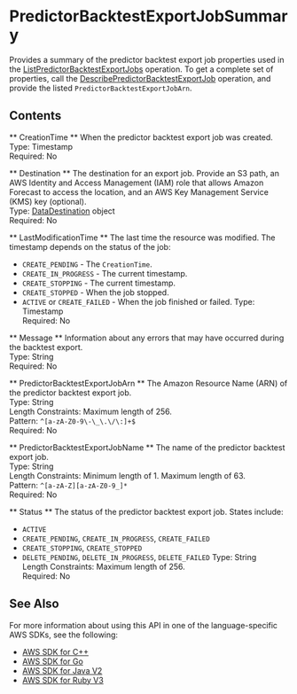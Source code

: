 # PredictorBacktestExportJobSummary<a name="API_PredictorBacktestExportJobSummary"></a>

Provides a summary of the predictor backtest export job properties used in the [ListPredictorBacktestExportJobs](API_ListPredictorBacktestExportJobs.md) operation\. To get a complete set of properties, call the [DescribePredictorBacktestExportJob](API_DescribePredictorBacktestExportJob.md) operation, and provide the listed `PredictorBacktestExportJobArn`\.

## Contents<a name="API_PredictorBacktestExportJobSummary_Contents"></a>

 ** CreationTime **   <a name="forecast-Type-PredictorBacktestExportJobSummary-CreationTime"></a>
When the predictor backtest export job was created\.  
Type: Timestamp  
Required: No

 ** Destination **   <a name="forecast-Type-PredictorBacktestExportJobSummary-Destination"></a>
The destination for an export job\. Provide an S3 path, an AWS Identity and Access Management \(IAM\) role that allows Amazon Forecast to access the location, and an AWS Key Management Service \(KMS\) key \(optional\)\.   
Type: [DataDestination](API_DataDestination.md) object  
Required: No

 ** LastModificationTime **   <a name="forecast-Type-PredictorBacktestExportJobSummary-LastModificationTime"></a>
The last time the resource was modified\. The timestamp depends on the status of the job:  
+  `CREATE_PENDING` \- The `CreationTime`\.
+  `CREATE_IN_PROGRESS` \- The current timestamp\.
+  `CREATE_STOPPING` \- The current timestamp\.
+  `CREATE_STOPPED` \- When the job stopped\.
+  `ACTIVE` or `CREATE_FAILED` \- When the job finished or failed\.
Type: Timestamp  
Required: No

 ** Message **   <a name="forecast-Type-PredictorBacktestExportJobSummary-Message"></a>
Information about any errors that may have occurred during the backtest export\.  
Type: String  
Required: No

 ** PredictorBacktestExportJobArn **   <a name="forecast-Type-PredictorBacktestExportJobSummary-PredictorBacktestExportJobArn"></a>
The Amazon Resource Name \(ARN\) of the predictor backtest export job\.  
Type: String  
Length Constraints: Maximum length of 256\.  
Pattern: `^[a-zA-Z0-9\-\_\.\/\:]+$`   
Required: No

 ** PredictorBacktestExportJobName **   <a name="forecast-Type-PredictorBacktestExportJobSummary-PredictorBacktestExportJobName"></a>
The name of the predictor backtest export job\.  
Type: String  
Length Constraints: Minimum length of 1\. Maximum length of 63\.  
Pattern: `^[a-zA-Z][a-zA-Z0-9_]*`   
Required: No

 ** Status **   <a name="forecast-Type-PredictorBacktestExportJobSummary-Status"></a>
The status of the predictor backtest export job\. States include:   
+  `ACTIVE` 
+  `CREATE_PENDING`, `CREATE_IN_PROGRESS`, `CREATE_FAILED` 
+  `CREATE_STOPPING`, `CREATE_STOPPED` 
+  `DELETE_PENDING`, `DELETE_IN_PROGRESS`, `DELETE_FAILED` 
Type: String  
Length Constraints: Maximum length of 256\.  
Required: No

## See Also<a name="API_PredictorBacktestExportJobSummary_SeeAlso"></a>

For more information about using this API in one of the language\-specific AWS SDKs, see the following:
+  [AWS SDK for C\+\+](https://docs.aws.amazon.com/goto/SdkForCpp/forecast-2018-06-26/PredictorBacktestExportJobSummary) 
+  [AWS SDK for Go](https://docs.aws.amazon.com/goto/SdkForGoV1/forecast-2018-06-26/PredictorBacktestExportJobSummary) 
+  [AWS SDK for Java V2](https://docs.aws.amazon.com/goto/SdkForJavaV2/forecast-2018-06-26/PredictorBacktestExportJobSummary) 
+  [AWS SDK for Ruby V3](https://docs.aws.amazon.com/goto/SdkForRubyV3/forecast-2018-06-26/PredictorBacktestExportJobSummary) 